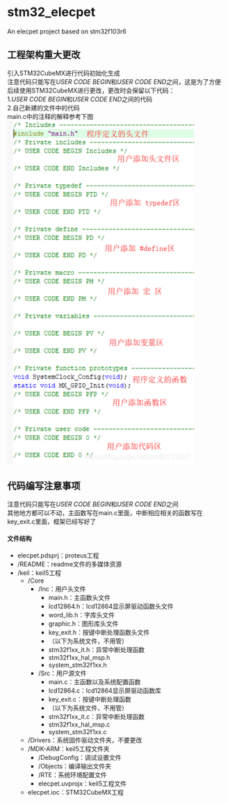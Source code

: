 # stm32_elecpet
 An elecpet project based on stm32f103r6

## 工程架构重大更改
引入STM32CubeMX进行代码初始化生成  
注意代码只能写在*USER CODE BEGIN*和*USER CODE END*之间，这是为了方便后续使用STM32CubeMX进行更改，更改时会保留以下代码：  
1.*USER CODE BEGIN*和*USER CODE END*之间的代码  
2.自己新建的文件中的代码  
main.c中的注释的解释参考下图  
![注释](README/main.png)

## 代码编写注意事项
注意代码只能写在*USER CODE BEGIN*和*USER CODE END*之间  
其他地方都可以不动，主函数写在main.c里面，中断相应相关的函数写在key_exit.c里面，框架已经写好了

#### 文件结构
+ elecpet.pdsprj：proteus工程
+ /README：readme文件的多媒体资源
+ /keil：keil5工程
    + /Core
        + /Inc：用户头文件
            + main.h：主函数头文件
            + lcd12864.h：lcd12864显示屏驱动函数头文件
            + word_lib.h：字库头文件
            + graphic.h：图形库头文件
            + key_exit.h：按键中断处理函数头文件
            + （以下为系统文件，不用管）
            + stm32f1xx_it.h：异常中断处理函数
            + stm32f1xx_hal_msp.h
            + system_stm32f1xx.h
        + /Src：用户源文件
            + main.c：主函数以及系统配置函数
            + lcd12864.c：lcd12864显示屏驱动函数库
            + key_exit.c：按键中断处理函数
            + （以下为系统文件，不用管）
            + stm32f1xx_it.c：异常中断处理函数
            + stm32f1xx_hal_msp.c
            + system_stm32f1xx.c
    + /Drivers：系统固件驱动文件夹，不要更改
    + /MDK-ARM：keil5工程文件夹
        + /DebugConfig：调试设置文件
        + /Objects：编译输出文件夹
        + /RTE：系统环境配置文件
        + elecpet.uvprojx：keil5工程文件
    + elecpet.ioc：STM32CubeMX工程
